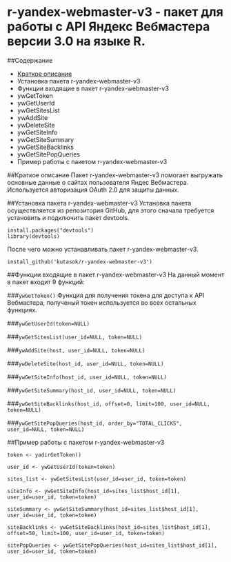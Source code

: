 # r-yandex-webmaster-v3 - пакет для работы с API Яндекс Вебмастера версии 3.0 на языке R.

##Содержание
* [Краткое описание](https://github.com/kutasok/r-yandex-webmaster-v3/blob/master/README.md#Краткое-описание)
* Установка пакета r-yandex-webmaster-v3
* Функции входящие в пакет r-yandex-webmaster-v3
* ywGetToken
* ywGetUserId
* ywGetSitesList
* ywAddSite
* ywDeleteSite
* ywGetSiteInfo
* ywGetSiteSummary
* ywGetSiteBacklinks
* ywGetSitePopQueries
* Пример работы с пакетом r-yandex-webmaster-v3

##Краткое описание
Пакет r-yandex-webmaster-v3 помогает выгружать основные данные о сайтах пользователя Яндес Вебмастера.
Используется авторизация OAuth 2.0 для защиты данных.

##Установка пакета r-yandex-webmaster-v3
Установка пакета осуществляется из репозитория GitHub, для этого сначала требуется установить и подключить пакет devtools.

```
install.packages("devtools")
library(devtools)
```

После чего можно устанавливать пакет r-yandex-webmaster-v3.

`install_github('kutasok/r-yandex-webmaster-v3')`

##Функции входящие в пакет r-yandex-webmaster-v3
На данный момент в пакет входит 9 функций:

###`ywGetToken()`
Функция для получения токена для доступа к API Вебмастера, полученый токен используется во всех остальных функциях.

###`ywGetUserId(token=NULL)`

###`ywGetSitesList(user_id=NULL, token=NULL)`

###`ywAddSite(host, user_id=NULL, token=NULL)`

###`ywDeleteSite(host_id, user_id=NULL, token=NULL)`

###`ywGetSiteInfo(host_id, user_id=NULL, token=NULL)`

###`ywGetSiteSummary(host_id, user_id=NULL, token=NULL)`

###`ywGetSiteBacklinks(host_id, offset=0, limit=100, user_id=NULL, token=NULL)`

###`ywGetSitePopQueries(host_id, order_by="TOTAL_CLICKS", user_id=NULL, token=NULL)`


##Пример работы с пакетом r-yandex-webmaster-v3

`token <- yadirGetToken()`

`user_id <- ywGetUserId(token=token)`

`sites_list <- ywGetSitesList(user_id=user_id, token=token)`

`siteInfo <- ywGetSiteInfo(host_id=sites_list$host_id[1], user_id=user_id, token=token)`

`siteSummary <- ywGetSiteSummary(host_id=sites_list$host_id[1], user_id=user_id, token=token)`

`siteBacklinks <- ywGetSiteBacklinks(host_id=sites_list$host_id[1], offset=50, limit=100, user_id=user_id, token=token)`

`sitePopQueries <- ywGetSitePopQueries(host_id=sites_list$host_id[1], user_id=user_id, token=token)`





